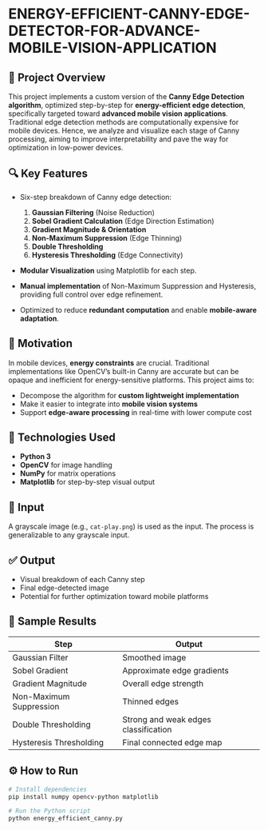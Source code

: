 # ENERGY-EFFICIENT-CANNY-EDGE-DETECTOR-FOR-ADVANCE-MOBILE-VISION-APPLICATION

## 📌 Project Overview

This project implements a custom version of the **Canny Edge Detection algorithm**, optimized step-by-step for **energy-efficient edge detection**, specifically targeted toward **advanced mobile vision applications**. Traditional edge detection methods are computationally expensive for mobile devices. Hence, we analyze and visualize each stage of Canny processing, aiming to improve interpretability and pave the way for optimization in low-power devices.

## 🔍 Key Features

- Six-step breakdown of Canny edge detection:
  1. **Gaussian Filtering** (Noise Reduction)
  2. **Sobel Gradient Calculation** (Edge Direction Estimation)
  3. **Gradient Magnitude & Orientation**
  4. **Non-Maximum Suppression** (Edge Thinning)
  5. **Double Thresholding**
  6. **Hysteresis Thresholding** (Edge Connectivity)

- **Modular Visualization** using Matplotlib for each step.
- **Manual implementation** of Non-Maximum Suppression and Hysteresis, providing full control over edge refinement.
- Optimized to reduce **redundant computation** and enable **mobile-aware adaptation**.

## 🎯 Motivation

In mobile devices, **energy constraints** are crucial. Traditional implementations like OpenCV’s built-in Canny are accurate but can be opaque and inefficient for energy-sensitive platforms. This project aims to:
- Decompose the algorithm for **custom lightweight implementation**
- Make it easier to integrate into **mobile vision systems**
- Support **edge-aware processing** in real-time with lower compute cost

## 🧠 Technologies Used

- **Python 3**
- **OpenCV** for image handling
- **NumPy** for matrix operations
- **Matplotlib** for step-by-step visual output

## 📸 Input

A grayscale image (e.g., `cat-play.png`) is used as the input. The process is generalizable to any grayscale input.

## ✅ Output

- Visual breakdown of each Canny step
- Final edge-detected image
- Potential for further optimization toward mobile platforms

## 🧪 Sample Results

| Step                          | Output                               |
|------------------------------|--------------------------------------|
| Gaussian Filter              | Smoothed image                       |
| Sobel Gradient               | Approximate edge gradients           |
| Gradient Magnitude           | Overall edge strength                |
| Non-Maximum Suppression      | Thinned edges                        |
| Double Thresholding          | Strong and weak edges classification |
| Hysteresis Thresholding      | Final connected edge map             |

## ⚙️ How to Run

```bash
# Install dependencies
pip install numpy opencv-python matplotlib

# Run the Python script
python energy_efficient_canny.py
